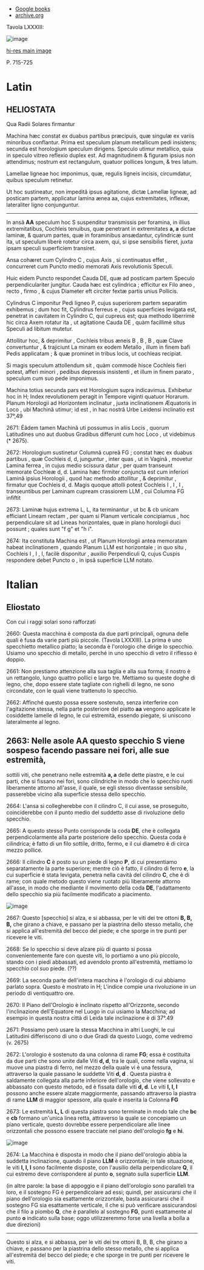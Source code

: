  - [Google books](https://books.google.it/books?id=pG414R2jTBMC&lpg=PA715&ots=IWSB0d5yy-&dq=HELIOSTATA%20Qua%20Radii%20Solares%20firmantur&hl=it&pg=PA715#v=onepage&q=HELIOSTATA%20Qua%20Radii%20Solares%20firmantur&f=false)
 - [archive.org](https://archive.org/details/A077240117)

Tavola LXXXIII:

![image](https://user-images.githubusercontent.com/1620953/234495325-abec201b-a8e8-496b-b5d6-51835413ee15.png)

[hi-res main image](https://user-images.githubusercontent.com/1620953/234497699-02ccd30d-584f-4fa9-8e42-5228946c8eb4.png)


P. 715-725

# Latin
 
## HELIOSTATA ##

Qua Radii Solares firmantur 

Machina hæc constat ex duabus partibus præcipuis,  quæ singulæ ex variis minoribus conflantur. Prima est speculum planum metallicum pedi insistens; secunda est horologium speculum dirigens.
Speculo utimur metallico, quia in speculo vitreo reflexio duplex est. Ad magnitudinem & figuram ipsius non attendimus; nostrum est rectangulum, quatuor pollices longum, & tres latum.

Lamellae ligneae hoc imponimus, quæ, regulis ligneis incisis, circumdatur, quibus speculum retinetur.

Ut hoc sustineatur, non impeditâ ipsus agitatione, dictæ Lamellæ ligneæ, ad posticam partem, applicatur lamina ænea aa, cujus extremitates, inflexæ, lateraliter ligno conjunguntur.

--------------

In ansâ **AA** speculum hoc S suspenditur transmissis per foramina, in illius extremitatibus, Cochleis tenuibus, quæ penetrant in extremitates **a, a** dictae laminæ, & quarum partes, quæ in foraminibus ansædantur, cylindricæ sunt ita, ut speculum liberè rotetur circa axem, qui, si ipse sensibilis fieret, juxta ipsam speculi superficiem transiret.

Ansa cohæret cum Cylindro C , cujus Axis , si continuatus effet , concurreret cum Puncto medio memorati Axis revolutionis Speculi.

Huic eidem Puncto respondet Cauda DE, quæ ad posticam partem Speculo perpendiculariter jungitur.
Cauda hæc est cylindrica ; efficitur ex Filo aneo , recto , firmo , & cujus Diameter eft circiter fextæ partis unius Pollicis.
 
Cylindrus C imponitur Pedi ligneo P, cujus superiorem partem separatim exhibemus ; dum hoc fit, Cylindrus ferreus e , cujus superficies levigata est, penetrat in cavitatem in Cylindro C, qui cupreus est; qua methodo liberrimè hic circa Axem rotatur ita , ut agitatione Cauda DE , quàm facillimè situs Speculi ad libitum mutetur.

Attollitur hoc, & deprimitur , Cochleis tribus æneis B , B , B , quæ Clave convertuntur , & trajiciunt La minam ex eodem Metallo , illum in finem bafi Pedis applicatam ; & quæ prominet in tribus locis, ut cochleas recipiat.

Si magis speculum attollendum sit , quàm commodè hisce Cochleis fieri potest, afferi minori , pedibus depressis insistenti , et illum in finem parato , speculum cum suo pede imponimus.

Machina totius secunda pars est Horologium supra indicavimus. Exhibetur hoc in H; Index revolutionem peragit in Tempore viginti quatuor Horarum.
Planum Horologii ad Horizontem inclinatur , juxta inclinationem Æquatoris in Loco , ubi Machinâ utimur; id est , in hac nostrâ Urbe Leidensi inclinatio est 37°,49

2671: Éâdem tamen Machinâ uti possumus in aliis Locis , quorum Latitudines uno aut duobus Gradibus differunt cum hoc Loco , ut videbimus (* 2675).

2672: Horologium sustinetur Columnâ cupreâ FG ; constat hæc ex duabus partibus , quæ Cochleis d, d, junguntur , inter quas , ut in Vaginâ , movetur Lamina ferrea , in cujus medio scissura datur , per quam transeunt memorate Cochleæ d, d. Lamina hæc firmiter conjuncta est cum inferiori Laminâ ipsius Horologii , quod hac methodo attollitur , & deprimitur , firmatur que Cochleis d, d. Magis quoque attolli potest Cochleis I , I , I , transeuntibus per Laminam cupream crassiorem LLM , cui Columna FG infiftit

2673: Laminæ hujus extrema L, L, ita terminantur , ut bc & cb unicam efficiant Lineam rectam , per quam si Planum verticale concipiamus , hoc perpendiculare sit ad Lineas horizontales, quæ in plano horologii duci possunt ; quales sunt "f g" et "h i".

2674: Ita constituta Machina est , ut Planum Horologii antea memoratam habeat inclinationem , quando Planum LLM est horizontale ; in quo situ , Cochleis I , I , I, facilè disponitur , auxilio Perpendiculi Q, cujus Cuspis respondere debet Puncto o , in ipsâ superficie LLM notato.


# Italian

## Eliostato ##

Con cui i raggi solari sono rafforzati

2660: Questa macchina è composta da due parti principali, ognuna delle quali è fusa da varie parti più piccole. (Tavola LXXXIII). La prima è uno specchietto metallico piatto; la seconda è l'orologio che dirige lo specchio.
Usiamo uno specchio di metallo, perché in uno specchio di vetro il riflesso è doppio. 

2661: Non prestiamo attenzione alla sua taglia e alla sua forma; il nostro è un rettangolo, lungo quattro pollici e largo tre. Mettiamo su queste doghe di legno, che, dopo essere state tagliate con righelli di legno, ne sono circondate, con le quali viene trattenuto lo specchio.

2662: Affinché questo possa essere sostenuto, senza interferire con l'agitazione stessa, nella parte posteriore del 
piatto **aa** vengono applicate le cosiddette lamelle di legno, le cui estremità, essendo piegate, si uniscono lateralmente al legno.

2663: Nelle asole **AA** questo specchio **S** viene sospeso facendo passare nei fori, alle sue estremità, 
--------------


sottili viti, che penetrano nelle estremità **a, a** delle dette piastre, e le cui parti, che si fissano nei fori, sono 
cilindriche in modo che lo specchio ruoti liberamente attorno all'asse, il quale, se egli stesso diventasse sensibile,
passerebbe vicino alla superficie stessa dello specchio.

2664:  L'ansa si collegherebbe con il cilindro C, il cui asse, se proseguito, coinciderebbe con il punto medio del suddetto asse di rivoluzione dello specchio.

2665: A questo stesso Punto corrisponde la coda **DE**, che è collegata perpendicolarmente alla parte posteriore dello specchio.
Questa coda è cilindrica; è fatto di un filo sottile, dritto, fermo, e il cui diametro è di circa mezzo pollice.

2666: Il cilindro **C** è posto su un piede di legno **P**, di cui presentiamo separatamente la parte superiore; mentre ciò è fatto, il cilindro di ferro **e**, la cui superficie è stata levigata, penetra nella cavità del cilindro **C**, che è di rame; con quale metodo questo viene ruotato più liberamente attorno all'asse, in modo che mediante il movimento della coda **DE**, l'adattamento dello specchio sia più facilmente modificato a piacimento.

![image](https://user-images.githubusercontent.com/1620953/234516672-b7b752d6-c7b0-4dc4-9c42-0986c6497dd4.png)

2667: Questo \[specchio\] si alza, e si abbassa, per le viti dei tre ottoni **B, B, B,** che girano a chiave, e passano per la piastrina dello stesso metallo, che si applica all'estremità del becco del piede; e che sporge in tre punti per ricevere le viti.

2668: Se lo specchio si deve alzare più di quanto si possa convenientemente fare con queste viti, lo portiamo a uno più piccolo, stando con i piedi abbassati, ed avendolo pronto all'estremità, mettiamo lo specchio col suo piede. (??)

2669: La seconda parte dell'intera macchina è l'orologio di cui abbiamo parlato sopra. Questo è mostrato in H; L'indice compie una rivoluzione in un periodo di ventiquattro ore.

2670: Il Piano dell'Orologio è inclinato rispetto all'Orizzonte, secondo l'inclinazione dell'Equatore nel Luogo in cui usiamo la Macchina; ad esempio in questa nostra città di Leida tale inclinazione è di 37°.49

2671: Possiamo però usare la stessa Macchina in altri Luoghi, le cui Latitudini differiscono di uno o due Gradi da questo Luogo, come vedremo (v. 2675)

2672: L'orologio è sostenuto da una colonna di rame **FG**; essa è costituita da due parti che sono unite dalle Viti **d, d**, tra le quali, come nella vagina, si muove una piastra di ferro, nel mezzo della quale vi è una fessura, attraverso la quale passano le suddette Viti **d, d** . Questa piastra è saldamente collegata alla parte inferiore dell'orologio, che viene sollevato e abbassato con questo metodo, ed è fissata dalle viti **d, d**. 
Le viti **I, I, I** possono anche essere alzate maggiormente, passando attraverso la piastra di rame **LLM** di maggior spessore, alla quale è inserita la Colonna **FG**

2673: Le estremità **L, L** di questa piastra sono terminate in modo tale che **bc** e **cb** formano un'unica linea retta, attraverso la quale se concepiamo un piano verticale, questo dovrebbe essere perpendicolare alle linee orizzontali che possono essere tracciate nel piano dell'orologio **fg** e **hi**.

![image](https://user-images.githubusercontent.com/1620953/234524416-5bdaefaa-79e0-41a1-80c5-3868bc45211a.png)

2674: La Macchina è disposta in modo che il piano dell'orologio abbia la suddetta inclinazione, quando il piano **LLM** è orizzontale; in tale situazione, le viti **I, I, I** sono facilmente disposte, con l'ausilio della perpendicolare **Q**, il cui estremo deve corrispondere al punto **o**, segnato sulla superficie **LLM**.

(in altre parole: la base di appoggio e il piano dell'orologio sono paralleli tra loro, e il sostegno FG è perpendicolare ad essi; quindi, per assicurarsi che il piano dell'orologio sia esattamente orizzontale, basta assicurarsi che il sostegno FG sia esattamente verticale, il che si può verificare assicurandosi che il filo a piombo **Q**, che è parallelo al sostegno **FG**,  punti esattamente al punto **o** indicato sulla base; oggo utilizzeremmo forse una livella a bolla a due direzioni)



--------------






Questo si alza, e si abbassa, per le viti dei tre ottoni B, B, B, che girano a chiave, e passano per la piastrina dello stesso metallo, che si applica all'estremità del becco del piede; e che sporge in tre punti per ricevere le viti.

  
  
 
